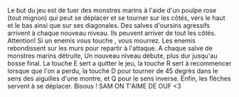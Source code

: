 Le but du jeu est de tuer des monstres marins à l'aide d'un poulpe rose (tout mignon) qui peut se déplacer et se tourner sur les côtés, vers le haut et le bas ainsi que sur ses diagonales. Des salves d'oursins agressifs arrivent à chaque nouveau niveau. Ils peuvent arriver de tout les côtés. Attention! Si un enemis vous touche , vous mourrez. Les enemis rebondissent sur les murs pour repartir à l'attaque. A chaque salve de monstres marins détruite, Un nouveau niveau débute, plus dur jusqu'au bosse final. La touche E sert a quitter le jeu, la touche R sert à recommencer lorsque que l'on a perdu, la touche D pour tourner de 45 degrès dans le sens des aiguilles d'une montre, et Q pour le sens inverse. Enfin, les flèches servent à se déplacer. Bisous !
SAM ON T'AIME DE OUF <3
